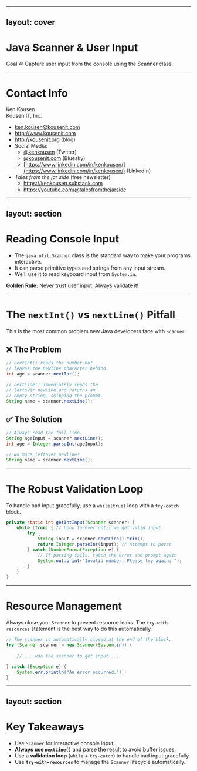 
---
layout: cover
--- 

# Java Scanner & User Input

<div class="pt-12">
  <span class="px-2 py-1 rounded">
    Goal 4: Capture user input from the console using the Scanner class.
  </span>
</div>

---

# Contact Info

Ken Kousen<br>
Kousen IT, Inc.

- ken.kousen@kousenit.com
- http://www.kousenit.com
- http://kousenit.org (blog)
- Social Media:
  - [@kenkousen](https://twitter.com/kenkousen) (Twitter)
  - [@kousenit.com](https://bsky.app/profile/kousenit.com) (Bluesky)
  - [https://www.linkedin.com/in/kenkousen/](https://www.linkedin.com/in/kenkousen/) (LinkedIn)
- *Tales from the jar side* (free newsletter)
  - https://kenkousen.substack.com
  - https://youtube.com/@talesfromthejarside

---
layout: section
---

# Reading Console Input

<v-clicks>

- The `java.util.Scanner` class is the standard way to make your programs interactive.
- It can parse primitive types and strings from any input stream.
- We'll use it to read keyboard input from `System.in`.

</v-clicks>

<div class="mt-8">
<v-click>

**Golden Rule:** Never trust user input. Always validate it!

</v-click>
</div>

---

# The `nextInt()` vs `nextLine()` Pitfall

This is the most common problem new Java developers face with `Scanner`.

<div class="grid grid-cols-2 gap-8">

<div>

## ❌ **The Problem**
```java
// nextInt() reads the number but
// leaves the newline character behind.
int age = scanner.nextInt();

// nextLine() immediately reads the
// leftover newline and returns an
// empty string, skipping the prompt.
String name = scanner.nextLine(); 
```

</div>

<div>

## ✅ **The Solution**
```java
// Always read the full line.
String ageInput = scanner.nextLine();
int age = Integer.parseInt(ageInput);

// No more leftover newline!
String name = scanner.nextLine();
```

</div>

</div>

---

# The Robust Validation Loop

To handle bad input gracefully, use a `while(true)` loop with a `try-catch` block.

```java
private static int getIntInput(Scanner scanner) {
    while (true) { // Loop forever until we get valid input
        try {
            String input = scanner.nextLine().trim();
            return Integer.parseInt(input); // Attempt to parse
        } catch (NumberFormatException e) {
            // If parsing fails, catch the error and prompt again
            System.out.print("Invalid number. Please try again: ");
        }
    }
}
```

---

# Resource Management

Always close your `Scanner` to prevent resource leaks. The `try-with-resources` statement is the best way to do this automatically.

```java
// The scanner is automatically closed at the end of the block.
try (Scanner scanner = new Scanner(System.in)) {
    
    // ... use the scanner to get input ...

} catch (Exception e) {
    System.err.println("An error occurred.");
}
```

---
layout: section
---

# Key Takeaways

<v-clicks>

- Use `Scanner` for interactive console input.
- **Always use `nextLine()`** and parse the result to avoid buffer issues.
- Use a **validation loop** (`while` + `try-catch`) to handle bad input gracefully.
- Use **`try-with-resources`** to manage the `Scanner` lifecycle automatically.

</v-clicks>
